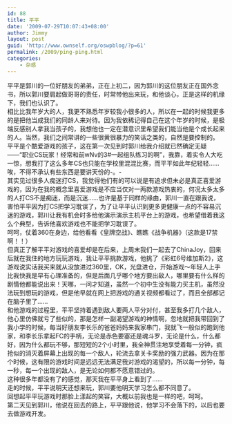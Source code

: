 ```yaml
---
id: 88
title: 平平
date: '2009-07-29T10:07:43+08:00'
author: Jimmy
layout: post
guid: 'http://www.ownself.org/oswpblog/?p=61'
permalink: /2009/ping-ping.html
categories:
    - 杂感
---
```


 平平是郭川的一位好朋友的弟弟，正在上初二，因为郭川的这位朋友正在国外念书，所以郭川要肩起做哥哥的责任，时常带他出来玩，和他谈心，正是这样的机缘下，我们也认识了。   
 相比比我年岁大的人，我更不熟悉年岁较我小很多的人，所以在一起的时候我更多的是把他当成我们的同龄人来对待。因为我依稀记得自己在这个年岁的时候，是极端反感别人拿我当孩子的，我想他也一定在潜意识里希望我们能当他是个成长起来的人。当然，我们之间常讲的一些很黄很暴力的笑话之类的，自然是要控制的。   
 平平是个酷爱游戏的孩子，这在第一次见到时郭川给我介绍就已然确定无疑——“职业CS玩家！经常和前wNv的3#一起组队练习的啊”，我靠，着实令人大吃一惊，想我打了这么多年CS也只能在学校里混混比赛，而平平如此年纪轻轻……唉，不得不承认有些东西是要讲天份的-。-   
 其实见过很多人痴迷打CS，我觉得他们有的可以说是有追求但未必是真正喜爱游戏的，因为在我的概念里喜爱游戏是不应当仅对一两款游戏热衷的，何况太多太多的人打CS不是痴迷，而是沉迷……也许是基于同样的缘由，郭川一直在跟我说，害怕平平因为打CS把学习耽误了，为了让平平认识到更多更健康一点的不容易沉迷的游戏，郭川让我有机会时多给他演示演示主机平台上的游戏，也希望借着我这么个典型，告诉他喜欢游戏也不能把学习耽误了。   
 呵呵，仗着360在身边，给他看看《皇牌空战》、瞧瞧《战争机器》（这款是17禁啊！！）   
 但真正了解平平对游戏的喜爱却是在后来，上周末我们一起去了ChinaJoy，回来后就在我住的地方玩玩游戏，我让平平挑款游戏，他挑了《彩虹6号维加斯2》，这游戏说实话我买来就从没放进过360里，OK，光盘进仓，开始游戏～年轻人上手比我快我是早有心理准备的，但是后面几乎哪个地方要出敌人，哪里要有什么样的剧情他都能说出来！天哪，一问才知道，虽然一个初中生没有能力买主机，虽然没法玩到想玩的游戏，但是他早就在网上把游戏的通关视频都看过了，而且全部都记在脑子里了……   
 和他游戏的过程里，平平坚持着遇到敌人要两人平分对付，甚至我多打几个敌人，他心里仿佛就亏了些似的，那是怎样一副渴望游戏的神情啊，忽地就把我带回到了我小学的时候，每当好朋友李长乐的爸爸妈妈来我家串门，我就飞一般似的跑到他家，和李长乐拿起FC的手柄，无论是赤色要塞还是魂斗罗，无论是什么，什么都好，因为什么都玩不够，那短短的2个小时里，我全神贯注地享受着每一分钟，疯抢似的消灭着屏幕上出现的每一个敌人，轮流去拿关卡奖励的强力武器。因为在那个时候，这有限的游戏时间是远远无法满足我对游戏的渴望的，所以每一分钟，每一秒，每一个出现的敌人，是无论如何都不愿意错过的。   
 这种很多年都没有了的感觉，那天我在平平身上看到了……   
 走的时候，平平说明天还想来玩，郭川要他明天学习怎么都不同意了。   
 回想起平平玩游戏时那脸上漾起的笑容，大概以前我也是一样的吧，呵呵。   
 第二天见到郭川，他说在回去的路上，平平跟他说，他学习不会落下的，以后也要去做游戏开发。